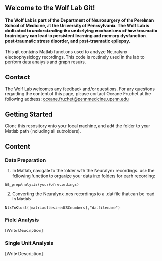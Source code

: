 ## Welcome to the Wolf Lab Git!

#### The Wolf Lab is part of the Department of Neurosurgery of the Perelman School of Medicine, at the University of Pennsylvania. The Wolf Lab  is dedicated to understanding the underlying mechanisms of how traumatic brain injury can lead to persistent learning and memory dysfunction, post-traumatic stress disorder, and post-traumatic epilepsy.    

This git contains Matlab functions used to analyze Neuralynx electrophysiology recordings. This code is routinely used in the lab to perform data analysis and graph results.


## Contact

The Wolf Lab welcomes any feedback and/or questions.
For any questions regarding the content of this page, please contact Oceane Fruchet at the following address:   oceane.fruchet@pennmedicine.upenn.edu

## Getting Started

Clone this repository onto your local machine, and add the folder to your Matlab path (including all subfolders).

## Content

### Data Preparation

1) In Matlab, navigate to the folder with the Neuralynx recordings. use the following function to organize your data into folders for each recording:
```
NB_prepAnalysis(your#ofrecordings)
```
2) Converting the Neuralynx .ncs recordings to a .dat file that can be read in Matlab
```
NlxToKlust([matrixofdesiredCSCnumbers],"datfilename")
```

### Field Analysis

[Write Description]

### Single Unit Analysis

[Write Description]


